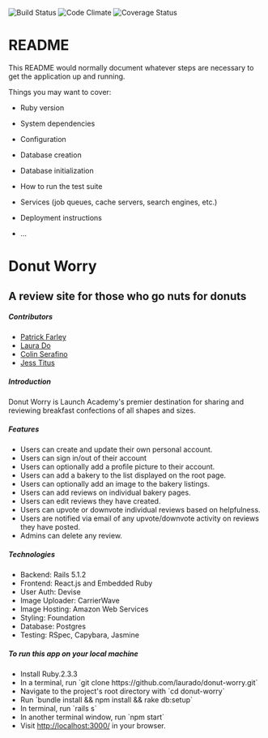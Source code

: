 ![Build Status](https://codeship.com/projects/814d58f0-4d42-0135-ea45-72e8c5ccfe37/status?branch=master)
![Code Climate](https://codeclimate.com/github/laurado/donut-worry.png)
![Coverage Status](https://coveralls.io/repos/laurado/donut-worry/badge.png)

# README

This README would normally document whatever steps are necessary to get the
application up and running.

Things you may want to cover:

* Ruby version

* System dependencies

* Configuration

* Database creation

* Database initialization

* How to run the test suite

* Services (job queues, cache servers, search engines, etc.)

* Deployment instructions

* ...

<h1>Donut Worry</h1>
<h2>A review site for those who go nuts for donuts</h2>
<h5>Contributors</h5>
<ul>
  <li><a href="https://github.com/PatrickDennisFarley">Patrick Farley</a></li>
  <li><a href="https://github.com/laurado">Laura Do</a></li>
  <li><a href="https://github.com/cserafino66">Colin Serafino</a></li>
  <li><a href="https://github.com/jessicatitus">Jess Titus</a></li>
</ul>

<h5>Introduction</h5>
<p>Donut Worry is Launch Academy's premier destination for sharing and reviewing breakfast confections of all shapes and sizes.</p>

<h5>Features</h5>
<ul>
<li>Users can create and update their own personal account.</li>
<li>Users can sign in/out of their account</li>
<li>Users can optionally add a profile picture to their account.</li>
<li>Users can add a bakery to the list displayed on the root page.</li>
<li>Users can optionally add an image to the bakery listings.</li>
<li>Users can add reviews on individual bakery pages.</li>
<li>Users can edit reviews they have created.</li>
<li>Users can upvote or downvote individual reviews based on helpfulness.</li>
<li>Users are notified via email of any upvote/downvote activity on reviews they have posted.</li>
<li>Admins can delete any review.</li>
</ul>


<h5>Technologies</h5>
<ul>
<li>Backend: Rails 5.1.2</li>
<li>Frontend: React.js and Embedded Ruby</li>
<li>User Auth: Devise</li>
<li>Image Uploader: CarrierWave</li>
<li>Image Hosting: Amazon Web Services</li>
<li>Styling: Foundation</li>
<li>Database: Postgres</li>
<li>Testing: RSpec, Capybara, Jasmine</li>
</ul>

<h5>To run this app on your local machine</h5>
<ul>
<li>Install Ruby.2.3.3</li>
<li>In a terminal, run `git clone https://github.com/laurado/donut-worry.git`</li>
<li>Navigate to the project's root directory with `cd donut-worry`</li>
<li>Run `bundle install && npm install && rake db:setup`</li>
<li>In terminal, run `rails s`</li>
<li>In another terminal window, run  `npm start`</li>
<li>Visit <a href='http://localhost:3000/'>http://localhost:3000/</a> in your browser.</li>
</ul>
